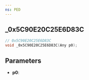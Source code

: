 ```yaml
---
ns: PED
---
```

## _0x5C90E20C25E6D83C

```c
// 0x5C90E20C25E6D83C
void _0x5C90E20C25E6D83C(Any p0);
```

## Parameters
* **p0**:
